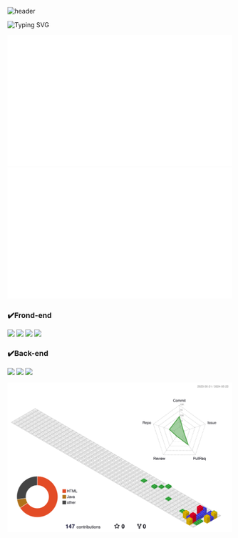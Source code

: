 ![header](https://capsule-render.vercel.app/api?type=waving&color=6994CDEE&text=&animation=twinkling&height=80)

![Typing SVG](https://readme-typing-svg.demolab.com?font=Alkatra&weight=500&size=45&duration=3500&pause=3&color=6994CDEE&center=false&vCenter=false&multiline=true&repeat=true&width=1000&height=100&lines=Welcome+to+SXNGJUNHX's+GitHub!👋)


![Over view](https://github.com/SXNGJUNHX/github-stats-transparent/blob/output/generated/overview.svg)
![Top Langs](https://github.com/SXNGJUNHX/github-stats-transparent/blob/output/generated/languages.svg)


### ✔️Frond-end
<img src="https://img.shields.io/badge/html5-E34F26?style=for-the-badge&logo=html5&logoColor=white"> <img src="https://img.shields.io/badge/css-1572B6?style=for-the-badge&logo=css3&logoColor=white"> <img src="https://img.shields.io/badge/javascript-F7DF1E?style=for-the-badge&logo=javascript&logoColor=black"> <img src="https://img.shields.io/badge/jquery-0769AD?style=for-the-badge&logo=jquery&logoColor=white">
### ✔️Back-end
<img src="https://img.shields.io/badge/java-007396?style=for-the-badge&logo=java&logoColor=white"> <img src="https://img.shields.io/badge/Spring-6DB33F?style=for-the-badge&logo=Spring&logoColor=green"> <img src="https://img.shields.io/badge/Spring Boot-6DB33F?style=for-the-badge&logo=Spring Boot&logoColor=yellow">

![3D](./profile-3d-contrib/profile-gitblock.svg)
